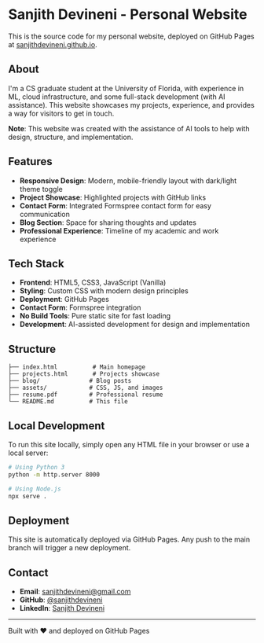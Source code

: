 # Sanjith Devineni - Personal Website

This is the source code for my personal website, deployed on GitHub Pages at [sanjithdevineni.github.io](https://sanjithdevineni.github.io).

## About

I'm a CS graduate student at the University of Florida, with experience in ML, cloud infrastructure, and some full-stack development (with AI assistance). This website showcases my projects, experience, and provides a way for visitors to get in touch.

**Note**: This website was created with the assistance of AI tools to help with design, structure, and implementation.

## Features

- **Responsive Design**: Modern, mobile-friendly layout with dark/light theme toggle
- **Project Showcase**: Highlighted projects with GitHub links
- **Contact Form**: Integrated Formspree contact form for easy communication
- **Blog Section**: Space for sharing thoughts and updates
- **Professional Experience**: Timeline of my academic and work experience

## Tech Stack

- **Frontend**: HTML5, CSS3, JavaScript (Vanilla)
- **Styling**: Custom CSS with modern design principles
- **Deployment**: GitHub Pages
- **Contact Form**: Formspree integration
- **No Build Tools**: Pure static site for fast loading
- **Development**: AI-assisted development for design and implementation

## Structure

```
├── index.html          # Main homepage
├── projects.html       # Projects showcase
├── blog/              # Blog posts
├── assets/            # CSS, JS, and images
├── resume.pdf         # Professional resume
└── README.md          # This file
```

## Local Development

To run this site locally, simply open any HTML file in your browser or use a local server:

```bash
# Using Python 3
python -m http.server 8000

# Using Node.js
npx serve .
```

## Deployment

This site is automatically deployed via GitHub Pages. Any push to the main branch will trigger a new deployment.

## Contact

- **Email**: [sanjithdevineni@gmail.com](mailto:sanjithdevineni@gmail.com)
- **GitHub**: [@sanjithdevineni](https://github.com/sanjithdevineni)
- **LinkedIn**: [Sanjith Devineni](https://www.linkedin.com/in/sanjith-devineni/)

---

Built with ❤️ and deployed on GitHub Pages

